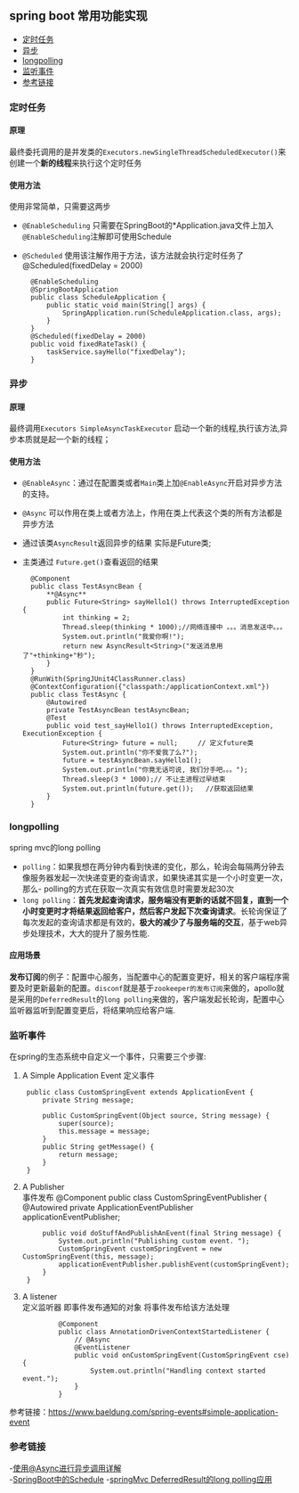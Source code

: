 ## spring boot 常用功能实现
- [定时任务](#定时任务)
- [异步](#异步)
- [longpolling](#longpolling)
- [监听事件](#监听事件)
- [参考链接](#参考链接)




### 定时任务
#### 原理  
最终委托调用的是并发类的`Executors.newSingleThreadScheduledExecutor()`来创建一个**新的线程**来执行这个定时任务  
#### 使用方法   
使用非常简单，只需要这两步  
- `@EnableScheduling` 只需要在SpringBoot的*Application.java文件上加入`@EnableScheduling`注解即可使用Schedule  
- `@Scheduled` 使用该注解作用于方法，该方法就会执行定时任务了 @Scheduled(fixedDelay = 2000)

        @EnableScheduling
        @SpringBootApplication
        public class ScheduleApplication {
            public static void main(String[] args) {
                SpringApplication.run(ScheduleApplication.class, args);
            }
        }
        @Scheduled(fixedDelay = 2000)
        public void fixedRateTask() {
            taskService.sayHello("fixedDelay");
        }


### 异步
#### 原理 
最终调用`Executors SimpleAsyncTaskExecutor` 启动一个新的线程,执行该方法,异步本质就是起一个新的线程；
#### 使用方法 
- `@EnableAsync`：通过在配置类或者`Main`类上加`@EnableAsync`开启对异步方法的支持。
- `@Async` 可以作用在类上或者方法上，作用在类上代表这个类的所有方法都是异步方法
- 通过该类`AsyncResult`返回异步的结果  实际是Future类;
- 主类通过 `Future.get()`查看返回的结果

        @Component
        public class TestAsyncBean {
            **@Async**
            public Future<String> sayHello1() throws InterruptedException {
                int thinking = 2;
                Thread.sleep(thinking * 1000);//网络连接中 。。。消息发送中。。。
                System.out.println("我爱你啊!");
                return new AsyncResult<String>("发送消息用了"+thinking+"秒");
            }
        }
        @RunWith(SpringJUnit4ClassRunner.class)
        @ContextConfiguration({"classpath:/applicationContext.xml"})
        public class TestAsync {
            @Autowired
            private TestAsyncBean testAsyncBean;
            @Test
            public void test_sayHello1() throws InterruptedException, ExecutionException {
                Future<String> future = null;     // 定义future类
                System.out.println("你不爱我了么?");
                future = testAsyncBean.sayHello1();
                System.out.println("你竟无话可说, 我们分手吧。。。");
                Thread.sleep(3 * 1000);// 不让主进程过早结束
                System.out.println(future.get());   //获取返回结果
            }
        }
### longpolling 
spring mvc的long polling  
- `polling`：如果我想在两分钟内看到快递的变化，那么，轮询会每隔两分钟去像服务器发起一次快递变更的查询请求，如果快递其实是一个小时变更一次，那么-  polling的方式在获取一次真实有效信息时需要发起30次  
- `long polling`：**首先发起查询请求，服务端没有更新的话就不回复，直到一个小时变更时才将结果返回给客户，然后客户发起下次查询请求**。长轮询保证了每次发起的查询请求都是有效的，**极大的减少了与服务端的交互**，基于web异步处理技术，大大的提升了服务性能.  
#### 应用场景
**发布订阅**的例子：配置中心服务，当配置中心的配置变更好，相关的客户端程序需要及时更新最新的配置。`disconf`就是基于`zookeeper的发布订阅`来做的，apollo就是采用的`DeferredResult`的`long polling`来做的，客户端发起长轮询，配置中心监听器监听到配置变更后，将结果响应给客户端.

### 监听事件
在spring的生态系统中自定义一个事件，只需要三个步骤:   
1. A Simple Application Event  定义事件

        public class CustomSpringEvent extends ApplicationEvent {
            private String message;

            public CustomSpringEvent(Object source, String message) {
                super(source);
                this.message = message;
            }
            public String getMessage() {
                return message;
            }
        }
        
2. A Publisher  
事件发布
        @Component
        public class CustomSpringEventPublisher {
            @Autowired
            private ApplicationEventPublisher applicationEventPublisher;

            public void doStuffAndPublishAnEvent(final String message) {
                System.out.println("Publishing custom event. ");
                CustomSpringEvent customSpringEvent = new CustomSpringEvent(this, message);
                applicationEventPublisher.publishEvent(customSpringEvent); 
            }
        }
3. A listener  
定义监听器 即事件发布通知的对象 将事件发布给该方法处理  

                @Component
                public class AnnotationDrivenContextStartedListener {
                    // @Async
                    @EventListener
                    public void onCustomSpringEvent(CustomSpringEvent cse) {
                        System.out.println("Handling context started event.");
                    }
                }
参考链接：https://www.baeldung.com/spring-events#simple-application-event

### 参考链接
-[使用@Async进行异步调用详解](https://juejin.im/post/5b27b8366fb9a00e46675879)  
-[SpringBoot中的Schedule](https://juejin.im/post/5d1c07875188255100080b12)
-[springMvc DeferredResult的long polling应用](http://www.kailing.pub/article/index/arcid/163.html)



